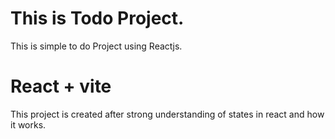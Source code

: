 # This is Todo Project.

This is simple to do Project using Reactjs.

# React + vite

This project is created after strong understanding of states in react and how it works.
